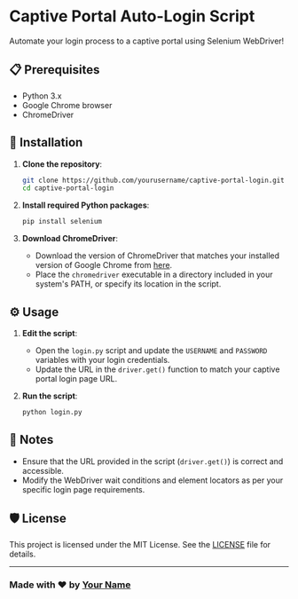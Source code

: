 # Captive Portal Auto-Login Script

Automate your login process to a captive portal using Selenium WebDriver!

## 📋 Prerequisites

- Python 3.x
- Google Chrome browser
- ChromeDriver

## 🚀 Installation

1. **Clone the repository**:
    ```bash
    git clone https://github.com/yourusername/captive-portal-login.git
    cd captive-portal-login
    ```

2. **Install required Python packages**:
    ```bash
    pip install selenium
    ```

3. **Download ChromeDriver**:
    - Download the version of ChromeDriver that matches your installed version of Google Chrome from [here](https://sites.google.com/a/chromium.org/chromedriver/downloads).
    - Place the `chromedriver` executable in a directory included in your system's PATH, or specify its location in the script.

## ⚙️ Usage

1. **Edit the script**:
    - Open the `login.py` script and update the `USERNAME` and `PASSWORD` variables with your login credentials.
    - Update the URL in the `driver.get()` function to match your captive portal login page URL.

2. **Run the script**:
    ```bash
    python login.py
    ```

## 📌 Notes

- Ensure that the URL provided in the script (`driver.get()`) is correct and accessible.
- Modify the WebDriver wait conditions and element locators as per your specific login page requirements.

## 🛡 License

This project is licensed under the MIT License. See the [LICENSE](LICENSE) file for details.

---

### Made with ❤️ by [Your Name](https://github.com/yourusername)
